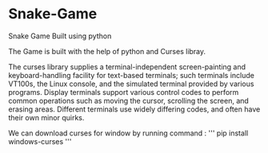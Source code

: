 # Snake-Game
Snake Game Built using python

The Game is built with the help of python and Curses libray.

The curses library supplies a terminal-independent screen-painting and keyboard-handling facility for text-based terminals; such terminals include VT100s, the Linux console, and the simulated terminal provided by various programs. Display terminals support various control codes to perform common operations such as moving the cursor, scrolling the screen, and erasing areas. Different terminals use widely differing codes, and often have their own minor quirks.

We can download curses for window by running command : ''' pip install windows-curses '''
